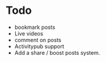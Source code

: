 # Todo

- bookmark posts
- Live videos
- comment on posts
- Activitypub support
- Add a share / boost posts system.